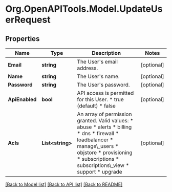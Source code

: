 # Org.OpenAPITools.Model.UpdateUserRequest

## Properties

Name | Type | Description | Notes
------------ | ------------- | ------------- | -------------
**Email** | **string** | The User&#39;s email address. | [optional] 
**Name** | **string** | The User&#39;s name. | [optional] 
**Password** | **string** | The User&#39;s password. | [optional] 
**ApiEnabled** | **bool** | API access is permitted for this User.  * true (default) * false | [optional] 
**Acls** | **List&lt;string&gt;** | An array of permission granted. Valid values:  * abuse * alerts * billing * dns * firewall * loadbalancer * manage\\_users * objstore * provisioning * subscriptions * subscriptions\\_view * support * upgrade | [optional] 

[[Back to Model list]](../README.md#documentation-for-models) [[Back to API list]](../README.md#documentation-for-api-endpoints) [[Back to README]](../README.md)

